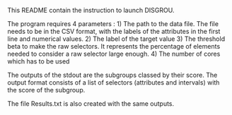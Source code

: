 This README contain the instruction to launch DISGROU.

The program requires 4 parameters :
	1) The path to the data file. The file needs to be in the CSV format, with the labels of the attributes in the first line and numerical values.
	2) The label of the target value
	3) The threshold beta to make the raw selectors. It represents the percentage of elements needed to consider a raw selector large enough.
	4) The number of cores which has to be used

The outputs of the stdout are the subgroups classed by their score.
The output format consists of a list of selectors (attributes and intervals) with the score of the subgroup.

The file Results.txt is also created with the same outputs.
